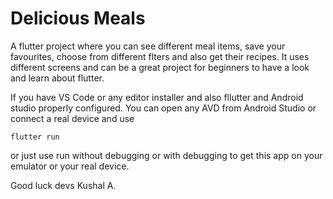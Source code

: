# Delicious Meals

A flutter project where you can see different meal items, save your favourites, choose from different flters and also get their recipes. It uses different screens and can be a great project for beginners to have a look and learn about flutter.

If you have VS Code or any editor installer and also fllutter and Android studio properly configured. You can open any AVD from Android Studio or connect a real device and use

```
flutter run
```
or just use run without debugging or with debugging to get this app on your emulator or your real device.

Good luck devs
Kushal A.